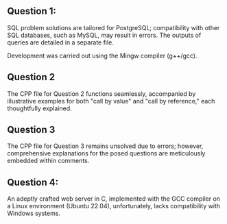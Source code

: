 <h2>Question 1:</h2>
<p>SQL problem solutions are tailored for PostgreSQL; compatibility with other SQL databases, such as MySQL, may result in errors. The outputs of queries are detailed in a separate file.</p>

<p>Development was carried out using the Mingw compiler (g++/gcc).</p>

<h2>Question 2</h2>
<p>The CPP file for Question 2 functions seamlessly, accompanied by illustrative examples for both "call by value" and "call by reference," each thoughtfully explained.</p>

<h2>Question 3</h2>
<p>The CPP file for Question 3 remains unsolved due to errors; however, comprehensive explanations for the posed questions are meticulously embedded within comments.</p>

<h2>Question 4:</h2>
<p>An adeptly crafted web server in C, implemented with the GCC compiler on a Linux environment (Ubuntu 22.04), unfortunately, lacks compatibility with Windows systems.</p>
